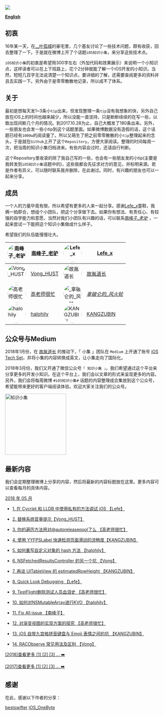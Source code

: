 

![](https://github.com/southpeak/iOS-tech-set/blob/master/images/Banner.png?raw=true)

**[English](https://github.com/southpeak/iOS-tech-set/blob/master/README_EN.md)**

## 初衷

16年某一天，在[__叶孤城](https://weibo.com/u/1438670852)的豪宅里，几个基友讨论了一些技术问题，颇有收获，回去整理了一下。于是就在微博上开了个话题`iOS知识小集`，来分享这些技术点。

`iOS知识小集`的初衷是希望用300字左右（外加代码和效果展示）来说明一个小知识点，这样读者可以在上下班路上，花个2分钟就能了解一个iOS开发的小知识。当然，短短几百字无法说清楚一个知识点，要详细的了解，还需要查阅更多的资料并且去实践一下。另外由于是零零散散地记录，所以成不了体系。

## 关于

最初是想每天发1~3条小`tip`出来，但发现整理一条`tip`没有我想象的快，另外自己放在iOS上的时间也越来越少，所以没能一直坚持，只是断断续续的在写一些，以致出现间断几个月的情况。到2017.10.28为止，自己大概发了180条出来。另外，一些朋友也会发一些小tip到这个话题里面。如果微博数据没有造假的话，这个话题已经有`1000w`的阅读量了。所以又萌生了把之前零零散散的小`tip`整理起来的念头，于是就在`Github`上开了这个`Repository`，方便大家阅读。整理的时间每周一次，把当周的知识小集归档进来。有些内容会过时，还请自行判断。

这个Repository里收录的除了我自己写的一些，也会有一些朋友发的小tip(主要是我转发到`iOS知识小集`话题中的)，这些我都会先征求对方的意见，并标明来源。若是作者有异义，可以随时联系我并删除，在此谢过。同时，有兴趣的朋友也可以一起来分享。

## 成员

一个人的力量毕竟有限，所以希望有更多的人来一起分享。感谢[Lefe_x](https://weibo.com/u/5953150140)童鞋，我俩一拍即合，想组个小团队，把这个分享做下去。如果你有想法、有责任心、有较强的自学能力和意愿，当然对我们小团队有兴趣的话，可以联系[南峰子_老驴](http://weibo.com/touristdiary) ，一起来尝试一下能把这个知识小集做成什么样子。

希望我们的队伍能慢慢壮大。

 <a href="https://weibo.com/touristdiary"><img style="border-radius: 30px" src="https://tva1.sinaimg.cn/crop.1.0.1366.1366.180/c5ff030ejw8f5bbc70i61j212011yq80.jpg" title="南峰子_老驴" width="60"/></a> | [南峰子_老驴](https://weibo.com/touristdiary) | <a href="https://weibo.com/u/5953150140"><img style="border-radius: 30px" src="https://tva4.sinaimg.cn/crop.8.0.1226.1226.180/006uSOiEjw8f9h4ihstq4j30yi0y2gnq.jpg" title="Lefe_x" width="60"/></a> | [Lefe_x](https://weibo.com/u/5953150140) 
------------- | ------------- | ------------- | -------------
<a href="https://weibo.com/VongLo"><img style="border-radius: 30px" src="https://tvax3.sinaimg.cn/crop.0.0.667.667.180/ba81ca29ly8fhu4meonedj20ij0ijgmh.jpg" title="Vong_HUST" width="60"/></a> | [Vong_HUST](https://weibo.com/VongLo) | <a href="https://weibo.com/soapyigu"><img style="border-radius: 30px" src="https://tva4.sinaimg.cn/crop.14.0.721.721.180/6cf34ee4jw8f8rdmtzzgmj20ku0k10t5.jpg" title="故胤道长" width="60"/></a> | [故胤道长](https://weibo.com/soapyigu)
<a href="https://weibo.com/517082456"><img style="border-radius: 30px" src="https://tva4.sinaimg.cn/crop.0.0.1242.1242.180/5fe18d75jw8evft9qcjh5j20yi0yigo5.jpg" title="高老师很忙" width="60"/></a> | [高老师很忙](https://weibo.com/517082456) | <a href="https://weibo.com/u/2293476232"><img style="border-radius: 30px" src="https://tvax1.sinaimg.cn/crop.6.0.737.737.180/88b3ab88ly8fnassmyvedj20ku0khgma.jpg" title="_拿破仑的_风火轮_" width="60"/></a> | [_拿破仑的_风火轮_](https://weibo.com/u/2293476232) 
<a href="http://weibo.com/halohily"><img style="border-radius: 30px" src="http://ww4.sinaimg.cn/mw690/d9ec7ffcjw8f8a753z961j20e80dp0t3.jpg" title="halohily" width="60"/></a> | [halohily](http://weibo.com/halohily) | <a href="https://weibo.com/kangzubin"><img style="border-radius: 30px" src="https://tva3.sinaimg.cn/crop.0.0.440.440.180/621b53aejw8ekybg28hxzj20c80c83z0.jpg" title="KANGZUBIN" width="60"/></a> | [KANGZUBIN](https://weibo.com/kangzubin) 

## 公众号与Medium

2018年1月份，在 [故胤道长](https://weibo.com/soapyigu) 的推动下，「 小集 」团队在 `Medium` 上开通了账号 [iOS Tech Set](https://medium.com/@iostechset)，并将小集的内容转换成英文，让小集走向了国际化。

2018年3月份，我们又开通了微信公众号`「 知识小集 」`，我们希望通过这个平台来分享更多的开发小知识。在这个平台上，我们会以文章的形式来呈现更多的内容。另外，我们会将每周微博 `#iOS知识小集#` 话题的内容整理成合集放到这个公众号，希望能带来更好的客户端阅读体验。欢迎大家关注我们的公众号。

<img src="https://raw.githubusercontent.com/iOS-Tips/iOS-tech-set/master/images/qrcode.jpg" title="知识小集" width="200"/>

## 最新内容
我们会定期整理微博上分享的内容，然后将最新的内容标题放在这里。更多内容可以查看每月的具体内容。

[2018 年 05 月](https://github.com/southpeak/iOS-tech-set/blob/master/2018/05.md)

* [1. 在 Cycript 和 LLDB 中使用私有的方法调试 iOS 【Lefe】](https://github.com/southpeak/iOS-tech-set/blob/master/2018/05.md#%E5%9C%A8-cycript-%E5%92%8C-lldb-%E4%B8%AD%E4%BD%BF%E7%94%A8%E7%A7%81%E6%9C%89%E7%9A%84%E6%96%B9%E6%B3%95%E8%B0%83%E8%AF%95-ios)
* [2. 替换系统音量提示【Vong_HUST】](https://github.com/southpeak/iOS-tech-set/blob/master/2018/05.md#%e6%9b%bf%e6%8d%a2%e7%b3%bb%e7%bb%9f%e9%9f%b3%e9%87%8f%e6%8f%90%e7%a4%ba)
* [3. 你的遍历方法用对@autoreleasepool了么 【高老师很忙】](https://github.com/southpeak/iOS-tech-set/blob/master/2018/05.md#%E4%BD%A0%E7%9A%84%E9%81%8D%E5%8E%86%E6%96%B9%E6%B3%95%E7%94%A8%E5%AF%B9%40autoreleasepool%E4%BA%86%E4%B9%88)
* [4. 使用 YYFPSLabel 快速检测页面滑动的流畅度【KANGZUBIN】](https://github.com/southpeak/iOS-tech-set/blob/master/2018/05.md#%e4%bd%bf%e7%94%a8+YYFPSLabel+%e5%bf%ab%e9%80%9f%e6%a3%80%e6%b5%8b%e9%a1%b5%e9%9d%a2%e6%bb%91%e5%8a%a8%e7%9a%84%e6%b5%81%e7%95%85%e5%ba%a6)






* [5. 如何重写自定义对象的 hash 方法 【halohily】](https://github.com/southpeak/iOS-tech-set/blob/master/2018/05.md#%E5%A6%82%E4%BD%95%E9%87%8D%E5%86%99%E8%87%AA%E5%AE%9A%E4%B9%89%E5%AF%B9%E8%B1%A1%E7%9A%84-hash-%E6%96%B9%E6%B3%95)
* [6. NSFetchedResultsController 的另一个坑 【Vong】](https://github.com/southpeak/iOS-tech-set/blob/master/2018/05.md#nsfetchedresultscontroller-%E7%9A%84%E5%8F%A6%E4%B8%80%E4%B8%AA%E5%9D%91)
* [7. 再谈 UITableView 的 estimatedRowHeight 【KANGZUBIN】](https://github.com/southpeak/iOS-tech-set/blob/master/2018/05.md#%E5%86%8D%E8%B0%88-uitableview-%E7%9A%84-estimatedrowheight)
* [8. Quick Look Debugging 【Lefe】](https://github.com/southpeak/iOS-tech-set/blob/master/2018/05.md#quick-look-debugging)
* [9. TestFlight删除测试人员血泪史 【高老师很忙】](https://github.com/southpeak/iOS-tech-set/blob/master/2018/05.md#testflight%E5%88%A0%E9%99%A4%E6%B5%8B%E8%AF%95%E4%BA%BA%E5%91%98%E8%A1%80%E6%B3%AA%E5%8F%B2)
* [10. 如何对NSMutableArray进行KVO 【halohily】](https://github.com/southpeak/iOS-tech-set/blob/master/2018/05.md#%E5%A6%82%E4%BD%95%E5%AF%B9nsmutablearray%E8%BF%9B%E8%A1%8Ckvo)
* [11. Fix All issue 【南峰子】](https://github.com/southpeak/iOS-tech-set/blob/master/2018/05.md#fix-all-issue)
* [12. 对渐变视图的实现方案的探究 【高老师很忙】](https://github.com/southpeak/iOS-tech-set/blob/master/2018/05.md#%E5%AF%B9%E6%B8%90%E5%8F%98%E8%A7%86%E5%9B%BE%E7%9A%84%E5%AE%9E%E7%8E%B0%E6%96%B9%E6%A1%88%E7%9A%84%E6%8E%A2%E7%A9%B6)
* [13. iOS 自带九宫格拼音键盘与 Emoji 表情之间的坑 【KANGZUBIN】](https://github.com/southpeak/iOS-tech-set/blob/master/2018/05.md#ios-%E8%87%AA%E5%B8%A6%E4%B9%9D%E5%AE%AB%E6%A0%BC%E6%8B%BC%E9%9F%B3%E9%94%AE%E7%9B%98%E4%B8%8E-emoji-%E8%A1%A8%E6%83%85%E4%B9%8B%E9%97%B4%E7%9A%84%E5%9D%91)
* [14. RACObserve 常见用法及区别 【Vong】](https://github.com/southpeak/iOS-tech-set/blob/master/2018/05.md#racobserve-%E5%B8%B8%E8%A7%81%E7%94%A8%E6%B3%95%E5%8F%8A%E5%8C%BA%E5%88%AB)

[[2018]查看更多 [1] [2] [3] ... ➡️](https://github.com/southpeak/iOS-tech-set/blob/master/2018/目录.md)

[[2017]查看更多 [1] [2] [3] ... ➡️](https://github.com/southpeak/iOS-tech-set/blob/master/2017/目录.md)

## 感谢

在此，感谢以下作者的分享：

[bestswifter](https://weibo.com/bestswifter)
[iOS_OneByte](https://weibo.com/u/5549095051)

